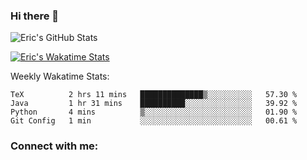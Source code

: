 ### Hi there 👋

<!-- [![Eric's GitHub Stats](https://github-readme-stats.vercel.app/api?username=ericxiaseattle)](https://github.com/anuraghazra/github-readme-stats)-->
![Eric's GitHub Stats](https://github-readme-stats.vercel.app/api?username=ericxiaseattle&hide=contribs,prs&show_icons=true&count_private=true)

<!-- [![Top Langs](https://github-readme-stats.vercel.app/api/top-langs/?username=ericxiaseattle&langs_count=10)](https://github.com/anuraghazra/github-readme-stats) -->

[![Eric's Wakatime Stats](https://github-readme-stats.vercel.app/api/wakatime?username=ericxiaseattle)](https://github.com/anuraghazra/github-readme-stats)

Weekly Wakatime Stats:
<!--START_SECTION:waka-->
```text
TeX          2 hrs 11 mins   ██████████████▒░░░░░░░░░░   57.30 % 
Java         1 hr 31 mins    ██████████░░░░░░░░░░░░░░░   39.92 % 
Python       4 mins          ▒░░░░░░░░░░░░░░░░░░░░░░░░   01.90 % 
Git Config   1 min           ░░░░░░░░░░░░░░░░░░░░░░░░░   00.61 % 
```
<!--END_SECTION:waka-->

### Connect with me:

<!-- [<img align="left" alt="ericxiaseattle | LinkedIn" width="22px" src="https://cdn.jsdelivr.net/npm/simple-icons@v3/icons/linkedin.svg" />][linkedin] -->
